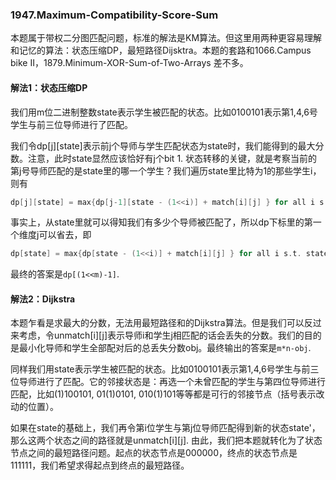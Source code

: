 ### 1947.Maximum-Compatibility-Score-Sum

本题属于带权二分图匹配问题，标准的解法是KM算法。但这里用两种更容易理解和记忆的算法：状态压缩DP，最短路径Dijsktra。本题的套路和1066.Campus bike II，1879.Minimum-XOR-Sum-of-Two-Arrays 差不多。

#### 解法1：状态压缩DP
我们用m位二进制整数state表示学生被匹配的状态。比如0100101表示第1,4,6号学生与前三位导师进行了匹配。

我们令dp[j][state]表示前j个导师与学生匹配状态为state时，我们能得到的最大分数。注意，此时state显然应该恰好有j个bit 1. 状态转移的关键，就是考察当前的第j号导师匹配的是state里的哪一个学生？我们遍历state里比特为1的那些学生i，则有
```cpp
dp[j][state] = max{dp[j-1][state - (1<<i)] + match[i][j] } for all i s.t. state[i]==1
```
事实上，从state里就可以得知我们有多少个导师被匹配了，所以dp下标里的第一个维度j可以省去，即
```cpp
dp[state] = max{dp[state - (1<<i)] + match[i][j] } for all i s.t. state[i]==1
```
最终的答案是```dp[(1<<m)-1]```.

#### 解法2：Dijkstra
本题乍看是求最大的分数，无法用最短路径和的Dijkstra算法。但是我们可以反过来考虑，令unmatch[i][j]表示导师i和学生j相匹配的话会丢失的分数。我们的目的是最小化导师和学生全部配对后的总丢失分数obj。最终输出的答案是```m*n-obj```.

同样我们用state表示学生被匹配的状态。比如0100101表示第1,4,6号学生与前三位导师进行了匹配。它的邻接状态是：再选一个未曾匹配的学生与第四位导师进行匹配，比如(1)100101, 01(1)0101, 010(1)101等等都是可行的邻接节点（括号表示改动的位置）。

如果在state的基础上，我们再令第i位学生与第j位导师匹配得到新的状态state'，那么这两个状态之间的路径就是unmatch[i][j]. 由此，我们把本题就转化为了状态节点之间的最短路径问题。起点的状态节点是000000，终点的状态节点是111111，我们希望求得起点到终点的最短路径。

